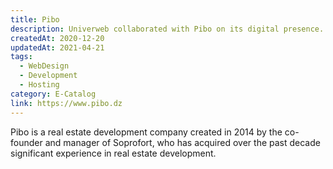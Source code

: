 ```yaml
---
title: Pibo
description: Univerweb collaborated with Pibo on its digital presence. We created the website and we provide hosting.
createdAt: 2020-12-20
updatedAt: 2021-04-21
tags:
  - WebDesign
  - Development
  - Hosting
category: E-Catalog
link: https://www.pibo.dz
---
```


Pibo is a real estate development company created in 2014 by the co-founder and manager of Soprofort, who has acquired over the past decade significant experience in real estate development.

